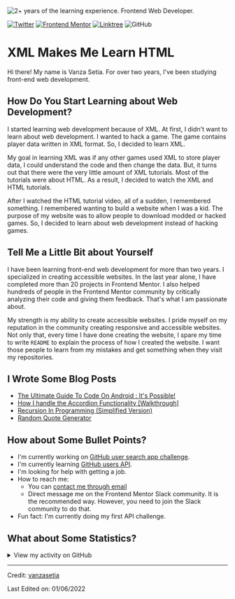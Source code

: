 ![2+ years of the learning experience. Frontend Web Developer.](https://raw.githubusercontent.com/vanzasetia/vanzasetia/main/images/banner.jpg)

<div align="left">
  <a href="https://twitter.com/vanzasetia" target="_blank"><img src="https://img.shields.io/twitter/follow/vanzasetia?logo=twitter&style=for-the-badge" alt="Twitter" /></a> 
  <a href="https://www.frontendmentor.io/profile/vanzasetia" target="_blank"><img src="https://img.shields.io/badge/Frontend Mentor-Vanza Setia-informational?style=for-the-badge&logo=frontendmentor" alt="Frontend Mentor" /></a> 
  <a href="https://linktr.ee/vanzasetia" target="_blank"><img src="https://img.shields.io/badge/Linktree-Vanza Setia-brightgreen?style=for-the-badge&logo=linktree" alt="Linktree" /></a>
  <img alt="GitHub" src="https://img.shields.io/github/license/vanzasetia/vanzasetia?color=green&style=for-the-badge">
</div>

# XML Makes Me Learn HTML

Hi there! My name is Vanza Setia. For over two years, I've been studying front-end web development.

## How Do You Start Learning about Web Development?

I started learning web development because of XML. At first, I didn't want to learn about web development. I wanted to hack a game. The game contains player data written in XML format. So, I decided to learn XML.

My goal in learning XML was if any other games used XML to store player data, I could understand the code and then change the data. But, it turns out that there were the very little amount of XML tutorials. Most of the tutorials were about HTML. As a result, I decided to watch the XML and HTML tutorials.

After I watched the HTML tutorial video, all of a sudden, I remembered something. I remembered wanting to build a website when I was a kid. The purpose of my website was to allow people to download modded or hacked games. So, I decided to learn about web development instead of hacking games.

## Tell Me a Little Bit about Yourself

I have been learning front-end web development for more than two years. I specialized in creating accessible websites. In the last year alone, I have completed more than 20 projects in Frontend Mentor. I also helped hundreds of people in the Frontend Mentor community by critically analyzing their code and giving them feedback. That's what I am passionate about.

My strength is my ability to create accessible websites. I pride myself on my reputation in the community creating responsive and accessible websites. Not only that, every time I have done creating the website, I spare my time to write `README` to explain the process of how I created the website. I want those people to learn from my mistakes and get something when they visit my repositories.

## I Wrote Some Blog Posts

<!-- BLOG-POST-LIST:START -->

- [The Ultimate Guide To Code On Android : It&#39;s Possible!](https://community.codenewbie.org/vanzasetia/the-ultimate-guide-to-code-on-android-its-possible-5flo)
- [How I handle the Accordion Functionality [Walkthrough]](https://community.codenewbie.org/vanzasetia/how-i-handle-the-accordion-functionality-walkthrough-29n0)
- [Recursion In Programming &lpar;Simplified Version&rpar;](https://community.codenewbie.org/vanzasetia/recursion-in-programming-simplified-version-2792)
- [Random Quote Generator](https://community.codenewbie.org/vanzasetia/random-quote-generator-a8o)
  <!-- BLOG-POST-LIST:END -->

## How about Some Bullet Points?

- I'm currently working on [GitHub user search app challenge](https://www.frontendmentor.io/challenges/github-user-search-app-Q09YOgaH6/).
- I'm currently learning [GitHub users API](https://docs.github.com/en/rest/users/users#get-a-user).
- I'm looking for help with getting a job.
- How to reach me:
  - You can [contact me through email](mailto:venusbumi2@gmail.com)
  - Direct message me on the Frontend Mentor Slack community. It is the recommended way. However, you need to join the Slack community to do that.
- Fun fact: I'm currently doing my first API challenge.

## What about Some Statistics?

<details>
<summary>View my activity on GitHub</summary>

![Github stats](https://github-readme-stats.vercel.app/api?username=vanzasetia&show_icons=true&locale=en)

![github streak](https://github-readme-streak-stats.herokuapp.com/?user=vanzasetia&)

</details>

------

Credit: [vanzasetia](https://github.com/vanzasetia)

Last Edited on: 01/06/2022
